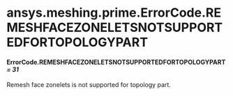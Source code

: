 # ansys.meshing.prime.ErrorCode.REMESHFACEZONELETSNOTSUPPORTEDFORTOPOLOGYPART

<a id="ansys.meshing.prime.ErrorCode.REMESHFACEZONELETSNOTSUPPORTEDFORTOPOLOGYPART"></a>

#### ErrorCode.REMESHFACEZONELETSNOTSUPPORTEDFORTOPOLOGYPART *= 31*

Remesh face zonelets is not supported for topology part.

<!-- !! processed by numpydoc !! -->
